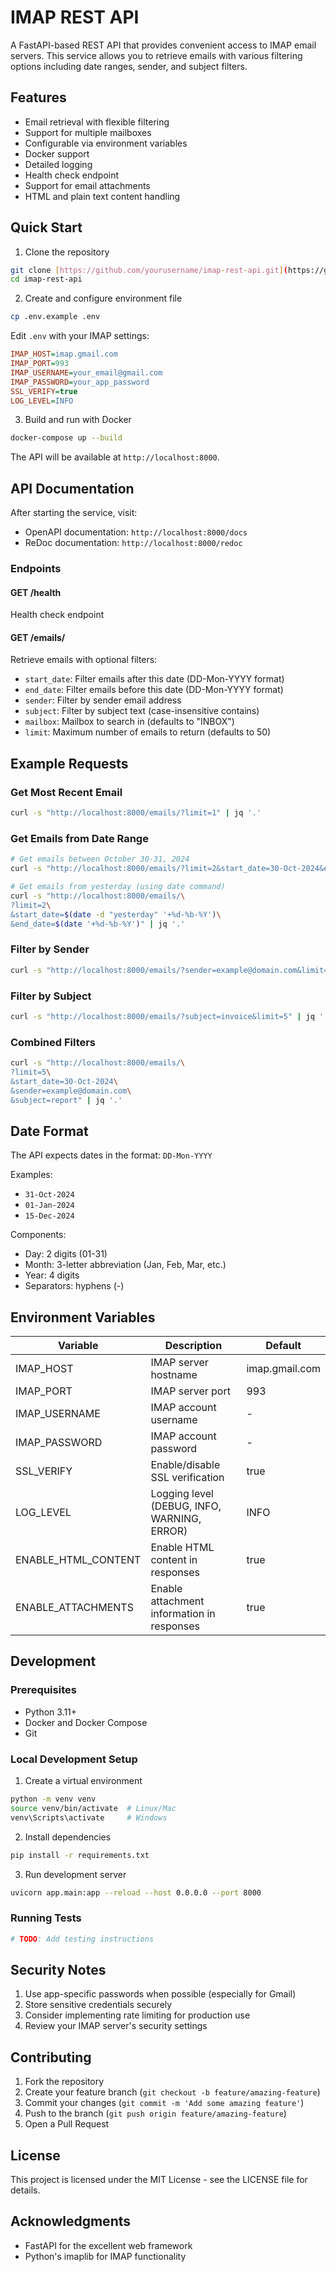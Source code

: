 # IMAP REST API

A FastAPI-based REST API that provides convenient access to IMAP email servers. This service allows you to retrieve emails with various filtering options including date ranges, sender, and subject filters.

## Features

- Email retrieval with flexible filtering
- Support for multiple mailboxes
- Configurable via environment variables
- Docker support
- Detailed logging
- Health check endpoint
- Support for email attachments
- HTML and plain text content handling

## Quick Start

1. Clone the repository
```bash
git clone [https://github.com/yourusername/imap-rest-api.git](https://github.com/hannes-sistemica/imap-rest-api.git)
cd imap-rest-api
```

2. Create and configure environment file
```bash
cp .env.example .env
```

Edit `.env` with your IMAP settings:
```ini
IMAP_HOST=imap.gmail.com
IMAP_PORT=993
IMAP_USERNAME=your_email@gmail.com
IMAP_PASSWORD=your_app_password
SSL_VERIFY=true
LOG_LEVEL=INFO
```

3. Build and run with Docker
```bash
docker-compose up --build
```

The API will be available at `http://localhost:8000`.

## API Documentation

After starting the service, visit:
- OpenAPI documentation: `http://localhost:8000/docs`
- ReDoc documentation: `http://localhost:8000/redoc`

### Endpoints

#### GET /health
Health check endpoint

#### GET /emails/
Retrieve emails with optional filters:
- `start_date`: Filter emails after this date (DD-Mon-YYYY format)
- `end_date`: Filter emails before this date (DD-Mon-YYYY format)
- `sender`: Filter by sender email address
- `subject`: Filter by subject text (case-insensitive contains)
- `mailbox`: Mailbox to search in (defaults to "INBOX")
- `limit`: Maximum number of emails to return (defaults to 50)

## Example Requests

### Get Most Recent Email
```bash
curl -s "http://localhost:8000/emails/?limit=1" | jq '.'
```

### Get Emails from Date Range
```bash
# Get emails between October 30-31, 2024
curl -s "http://localhost:8000/emails/?limit=2&start_date=30-Oct-2024&end_date=31-Oct-2024" | jq '.'

# Get emails from yesterday (using date command)
curl -s "http://localhost:8000/emails/\
?limit=2\
&start_date=$(date -d "yesterday" '+%d-%b-%Y')\
&end_date=$(date '+%d-%b-%Y')" | jq '.'
```

### Filter by Sender
```bash
curl -s "http://localhost:8000/emails/?sender=example@domain.com&limit=5" | jq '.'
```

### Filter by Subject
```bash
curl -s "http://localhost:8000/emails/?subject=invoice&limit=5" | jq '.'
```

### Combined Filters
```bash
curl -s "http://localhost:8000/emails/\
?limit=5\
&start_date=30-Oct-2024\
&sender=example@domain.com\
&subject=report" | jq '.'
```

## Date Format

The API expects dates in the format: `DD-Mon-YYYY`

Examples:
- `31-Oct-2024`
- `01-Jan-2024`
- `15-Dec-2024`

Components:
- Day: 2 digits (01-31)
- Month: 3-letter abbreviation (Jan, Feb, Mar, etc.)
- Year: 4 digits
- Separators: hyphens (-)

## Environment Variables

| Variable | Description | Default |
|----------|-------------|---------|
| IMAP_HOST | IMAP server hostname | imap.gmail.com |
| IMAP_PORT | IMAP server port | 993 |
| IMAP_USERNAME | IMAP account username | - |
| IMAP_PASSWORD | IMAP account password | - |
| SSL_VERIFY | Enable/disable SSL verification | true |
| LOG_LEVEL | Logging level (DEBUG, INFO, WARNING, ERROR) | INFO |
| ENABLE_HTML_CONTENT | Enable HTML content in responses | true |
| ENABLE_ATTACHMENTS | Enable attachment information in responses | true |

## Development

### Prerequisites
- Python 3.11+
- Docker and Docker Compose
- Git

### Local Development Setup
1. Create a virtual environment
```bash
python -m venv venv
source venv/bin/activate  # Linux/Mac
venv\Scripts\activate     # Windows
```

2. Install dependencies
```bash
pip install -r requirements.txt
```

3. Run development server
```bash
uvicorn app.main:app --reload --host 0.0.0.0 --port 8000
```

### Running Tests
```bash
# TODO: Add testing instructions
```

## Security Notes

1. Use app-specific passwords when possible (especially for Gmail)
2. Store sensitive credentials securely
3. Consider implementing rate limiting for production use
4. Review your IMAP server's security settings

## Contributing

1. Fork the repository
2. Create your feature branch (`git checkout -b feature/amazing-feature`)
3. Commit your changes (`git commit -m 'Add some amazing feature'`)
4. Push to the branch (`git push origin feature/amazing-feature`)
5. Open a Pull Request

## License

This project is licensed under the MIT License - see the LICENSE file for details.

## Acknowledgments

- FastAPI for the excellent web framework
- Python's imaplib for IMAP functionality
